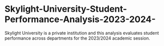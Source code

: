 # Skylight-University-Student-Performance-Analysis-2023-2024-
Skylight University is a private institution and this analysis evaluates student performance across departments for the 2023/2024 academic session.
